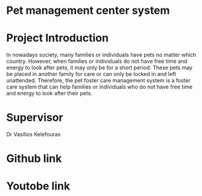 # Pet management center system
# Project Introduction
In nowadays society, many families or individuals have pets no matter which country. However, when families or individuals do not have free time and energy to look after pets, it may only be for a short period. These pets may be placed in another family for care or can only be locked in and left unattended. Therefore, the pet foster care management system is a foster care system that can help families or individuals who do not have free time and energy to look after their pets.
# Supervisor
Dr Vasilios Kelefouras

# Github link


# Youtobe link
